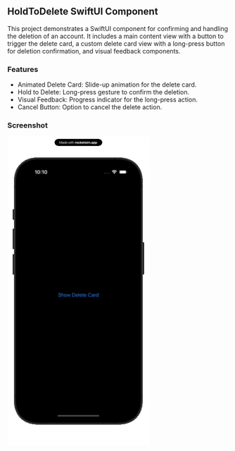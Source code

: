 ## HoldToDelete SwiftUI Component

This project demonstrates a SwiftUI component for confirming and handling the deletion of an account. It includes a main content view with a button to trigger the delete card, a custom delete card view with a long-press button for deletion confirmation, and visual feedback components.


### Features

* Animated Delete Card: Slide-up animation for the delete card.
* Hold to Delete: Long-press gesture to confirm the deletion.
* Visual Feedback: Progress indicator for the long-press action.
* Cancel Button: Option to cancel the delete action.

### Screenshot

![](assets/screenshot.gif)